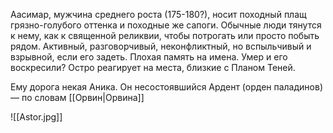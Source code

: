 Аасимар, мужчина среднего роста (175-180?), носит походный плащ грязно-голубого оттенка и походные же сапоги. Обычные люди тянутся к нему, как к священной реликвии, чтобы потрогать или просто побыть рядом. 
Активный, разговорчивый, неконфликтный, но вспыльчивый и взрывной, если его задеть. Плохая память на имена. 
Умер и его воскресили? Остро реагирует на места, близкие с Планом Теней. 

Ему дорога некая Аника. Он несостоявшийся Ардент (орден паладинов) — по словам [[Орвин|Орвина]] 


![[Astor.jpg]]
